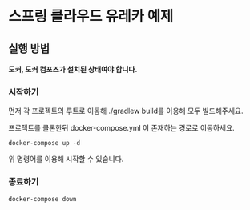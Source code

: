 # 스프링 클라우드 유레카 예제

## 실행 방법
**도커, 도커 컴포즈가 설치된 상태여야 합니다.**

### 시작하기

먼저 각 프로젝트의 루트로 이동해 ./gradlew build를 이용해 모두 빌드해주세요.

프로젝트를 클론한뒤 docker-compose.yml 이 존재하는 경로로 이동하세요.  

`docker-compose up -d`

위 명령어를 이용해 시작할 수 있습니다.

### 종료하기

`docker-compose down` 


